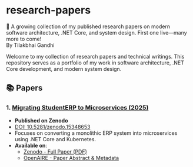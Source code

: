 # research-papers
🚀 A growing collection of my published research papers on modern software architecture, .NET Core, and system design. First one live—many more to come!  
By Tilakbhai Gandhi

Welcome to my collection of research papers and technical writings. This repository serves as a portfolio of my work in software architecture, .NET Core development, and modern system design.

## 📚 Papers

### 1. [Migrating StudentERP to Microservices (2025)](./StudentERP-Microservices-2025)
- **Published on Zenodo**
- [DOI: 10.5281/zenodo.15348653](https://doi.org/10.5281/zenodo.15348653)
- Focuses on converting a monolithic ERP system into microservices using .NET Core and Kubernetes.
- **Available on**:
  - [Zenodo - Full Paper (PDF)](https://doi.org/10.5281/zenodo.15348653)
  - [OpenAIRE - Paper Abstract & Metadata](https://www.openaire.eu/search/publication?pid=zenodo%3A15348653)
